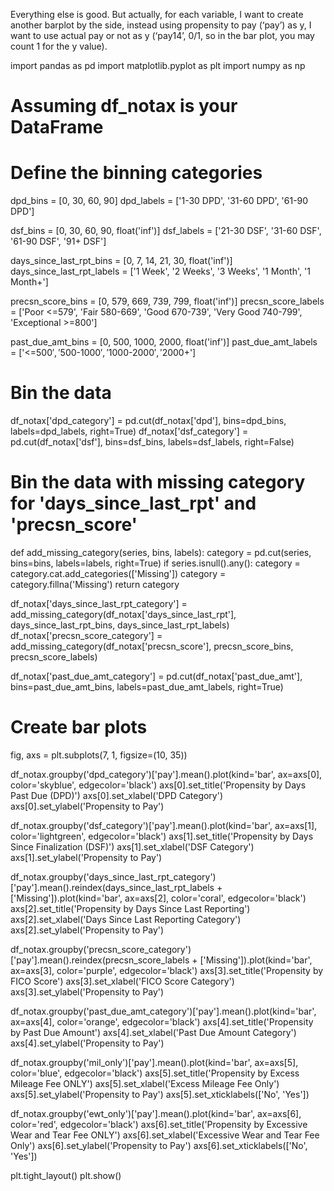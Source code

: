 Everything else is good. But actually, for each variable, I want to create another barplot by the side, instead using propensity to pay (‘pay’) as y, I want to use actual pay or not as y (‘pay14’, 0/1, so in the bar plot, you may count 1 for the y value).

import pandas as pd
import matplotlib.pyplot as plt
import numpy as np

# Assuming df_notax is your DataFrame

# Define the binning categories
dpd_bins = [0, 30, 60, 90]
dpd_labels = ['1-30 DPD', '31-60 DPD', '61-90 DPD']

dsf_bins = [0, 30, 60, 90, float('inf')]
dsf_labels = ['21-30 DSF', '31-60 DSF', '61-90 DSF', '91+ DSF']

days_since_last_rpt_bins = [0, 7, 14, 21, 30, float('inf')]
days_since_last_rpt_labels = ['1 Week', '2 Weeks', '3 Weeks', '1 Month', '1 Month+']

precsn_score_bins = [0, 579, 669, 739, 799, float('inf')]
precsn_score_labels = ['Poor <=579', 'Fair 580-669', 'Good 670-739', 'Very Good 740-799', 'Exceptional >=800']

past_due_amt_bins = [0, 500, 1000, 2000, float('inf')]
past_due_amt_labels = ['<=$500', '$500-$1000', '$1000-$2000', '$2000+']

# Bin the data
df_notax['dpd_category'] = pd.cut(df_notax['dpd'], bins=dpd_bins, labels=dpd_labels, right=True)
df_notax['dsf_category'] = pd.cut(df_notax['dsf'], bins=dsf_bins, labels=dsf_labels, right=False)

# Bin the data with missing category for 'days_since_last_rpt' and 'precsn_score'
def add_missing_category(series, bins, labels):
    category = pd.cut(series, bins=bins, labels=labels, right=True)
    if series.isnull().any():
        category = category.cat.add_categories(['Missing'])
        category = category.fillna('Missing')
    return category

df_notax['days_since_last_rpt_category'] = add_missing_category(df_notax['days_since_last_rpt'], days_since_last_rpt_bins, days_since_last_rpt_labels)
df_notax['precsn_score_category'] = add_missing_category(df_notax['precsn_score'], precsn_score_bins, precsn_score_labels)

df_notax['past_due_amt_category'] = pd.cut(df_notax['past_due_amt'], bins=past_due_amt_bins, labels=past_due_amt_labels, right=True)

# Create bar plots
fig, axs = plt.subplots(7, 1, figsize=(10, 35))

df_notax.groupby('dpd_category')['pay'].mean().plot(kind='bar', ax=axs[0], color='skyblue', edgecolor='black')
axs[0].set_title('Propensity by Days Past Due (DPD)')
axs[0].set_xlabel('DPD Category')
axs[0].set_ylabel('Propensity to Pay')

df_notax.groupby('dsf_category')['pay'].mean().plot(kind='bar', ax=axs[1], color='lightgreen', edgecolor='black')
axs[1].set_title('Propensity by Days Since Finalization (DSF)')
axs[1].set_xlabel('DSF Category')
axs[1].set_ylabel('Propensity to Pay')

df_notax.groupby('days_since_last_rpt_category')['pay'].mean().reindex(days_since_last_rpt_labels + ['Missing']).plot(kind='bar', ax=axs[2], color='coral', edgecolor='black')
axs[2].set_title('Propensity by Days Since Last Reporting')
axs[2].set_xlabel('Days Since Last Reporting Category')
axs[2].set_ylabel('Propensity to Pay')

df_notax.groupby('precsn_score_category')['pay'].mean().reindex(precsn_score_labels + ['Missing']).plot(kind='bar', ax=axs[3], color='purple', edgecolor='black')
axs[3].set_title('Propensity by FICO Score')
axs[3].set_xlabel('FICO Score Category')
axs[3].set_ylabel('Propensity to Pay')

df_notax.groupby('past_due_amt_category')['pay'].mean().plot(kind='bar', ax=axs[4], color='orange', edgecolor='black')
axs[4].set_title('Propensity by Past Due Amount')
axs[4].set_xlabel('Past Due Amount Category')
axs[4].set_ylabel('Propensity to Pay')

df_notax.groupby('mil_only')['pay'].mean().plot(kind='bar', ax=axs[5], color='blue', edgecolor='black')
axs[5].set_title('Propensity by Excess Mileage Fee ONLY')
axs[5].set_xlabel('Excess Mileage Fee Only')
axs[5].set_ylabel('Propensity to Pay')
axs[5].set_xticklabels(['No', 'Yes'])

df_notax.groupby('ewt_only')['pay'].mean().plot(kind='bar', ax=axs[6], color='red', edgecolor='black')
axs[6].set_title('Propensity by Excessive Wear and Tear Fee ONLY')
axs[6].set_xlabel('Excessive Wear and Tear Fee Only')
axs[6].set_ylabel('Propensity to Pay')
axs[6].set_xticklabels(['No', 'Yes'])

plt.tight_layout()
plt.show()

